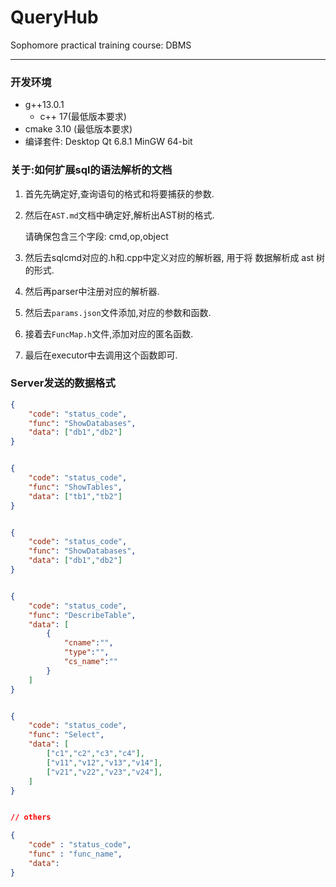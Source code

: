 # QueryHub
Sophomore practical training course: DBMS

---

### 开发环境

- g++13.0.1
  - c++ 17(最低版本要求)
- cmake 3.10 (最低版本要求)
- 编译套件: Desktop Qt 6.8.1 MinGW 64-bit



### 关于:如何扩展sql的语法解析的文档

1. 首先先确定好,查询语句的格式和将要捕获的参数.

2. 然后在`AST.md`文档中确定好,解析出AST树的格式.

   请确保包含三个字段: cmd,op,object

3. 然后去sqlcmd对应的.h和.cpp中定义对应的解析器, 用于将 数据解析成 ast 树的形式.

4. 然后再parser中注册对应的解析器.

5. 然后去`params.json`文件添加,对应的参数和函数.

6. 接着去`FuncMap.h`文件,添加对应的匿名函数.

7. 最后在executor中去调用这个函数即可.



### Server发送的数据格式

```json
{
    "code": "status_code",
    "func": "ShowDatabases",
    "data": ["db1","db2"]
}


{
    "code": "status_code",
    "func": "ShowTables",
    "data": ["tb1","tb2"]
}


{
    "code": "status_code",
    "func": "ShowDatabases",
    "data": ["db1","db2"]
}


{
    "code": "status_code",
    "func": "DescribeTable",
    "data": [
        {
            "cname":"",
            "type":"",
            "cs_name":""
        }
    ]
}


{
    "code": "status_code",
    "func": "Select",
    "data": [
        ["c1","c2","c3","c4"],
        ["v11","v12","v13","v14"],
        ["v21","v22","v23","v24"],
    ]
}


// others

{
    "code" : "status_code",
    "func" : "func_name",
    "data": 
}


```



